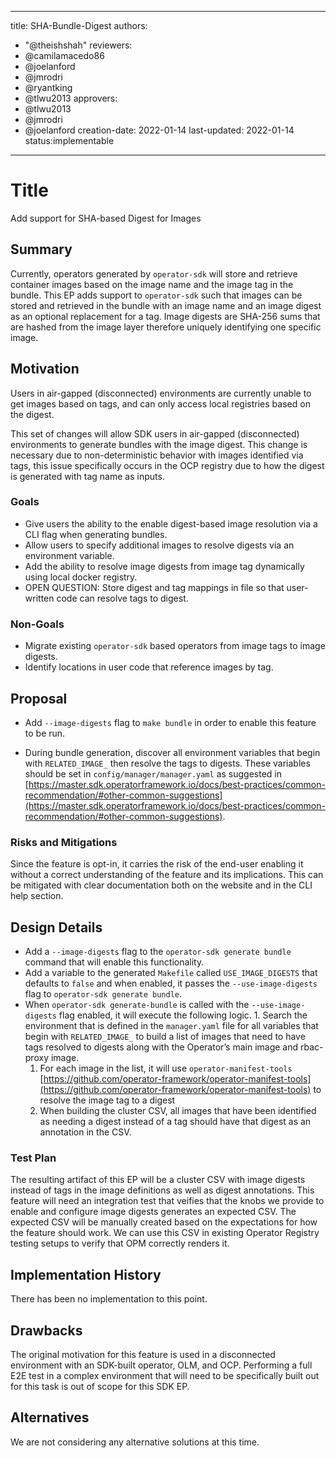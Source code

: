 
---
title: SHA-Bundle-Digest
authors:
- "@theishshah"
reviewers:
- @camilamacedo86 
- @joelanford 
- @jmrodri
- @ryantking 
- @tlwu2013 
approvers:
- @tlwu2013 
- @jmrodri
- @joelanford 
creation-date: 2022-01-14
last-updated: 2022-01-14
status:implementable
---

# Title
Add support for SHA-based Digest for Images

## Summary

Currently, operators generated by `operator-sdk` will store and retrieve container images based on the image name and the image tag in the bundle. This EP adds support to `operator-sdk` such that images can be stored and retrieved in the bundle with an image name and an image digest as an optional replacement for a tag. Image digests are SHA-256 sums that are hashed from the image layer therefore uniquely identifying one specific image.

## Motivation

Users in air-gapped (disconnected) environments are currently unable to get images based on tags, and can only access local registries based on the digest.

This set of changes will allow SDK users in air-gapped (disconnected) environments to generate bundles with the image digest. This change is necessary due to non-deterministic behavior with images identified via tags, this issue specifically occurs in the OCP registry due to how the digest is generated with tag name as inputs.

### Goals

-   Give users the ability to the enable digest-based image resolution via a CLI flag when generating bundles.
-   Allow users to specify additional images to resolve digests via an environment variable.
-   Add the ability to resolve image digests from image tag dynamically using local docker registry.
-   OPEN QUESTION: Store digest and tag mappings in file so that user-written code can resolve tags to digest.

### Non-Goals

-   Migrate existing `operator-sdk` based operators from image tags to image digests.
-   Identify locations in user code that reference images by tag.

## Proposal

-   Add `--image-digests` flag to `make bundle` in order to enable this feature to be run. 

-   During bundle generation, discover all environment variables that begin with `RELATED_IMAGE_` then resolve the tags to digests. These variables should be set in `config/manager/manager.yaml` as suggested in [https://master.sdk.operatorframework.io/docs/best-practices/common-recommendation/#other-common-suggestions](https://master.sdk.operatorframework.io/docs/best-practices/common-recommendation/#other-common-suggestions). 


### Risks and Mitigations

Since the feature is opt-in, it carries the risk of the end-user enabling it without a correct understanding of the feature and its implications. This can be mitigated with clear documentation both on the website and in the CLI help section.

## Design Details

 -   Add a `--image-digests` flag to the `operator-sdk generate bundle` command that will enable this functionality.
 -   Add a variable to the generated `Makefile` called `USE_IMAGE_DIGESTS` that defaults to `false` and when enabled, it passes the `--use-image-digests` flag to `operator-sdk generate bundle`.
 -   When `operator-sdk generate-bundle` is called with the `--use-image-digests` flag enabled, it will execute the following logic.
 	1. Search the environment that is defined in the `manager.yaml` file for all variables that begin with `RELATED_IMAGE_` to build a list of images that need to have tags resolved to digests along with the Operator’s main image and rbac-proxy image.
 	 1.  For each image in the list, it will use `operator-manifest-tools` [https://github.com/operator-framework/operator-manifest-tools](https://github.com/operator-framework/operator-manifest-tools) to resolve the image tag to a digest
 	 1.  When building the cluster CSV, all images that have been identified as needing a digest instead of a tag should have that  digest as an annotation in the CSV.

### Test Plan

The resulting artifact of this EP will be a cluster CSV with image digests instead of tags in the image definitions as well as digest annotations. This feature will need an integration test that veifies that the knobs we provide to enable and configure image digests generates an expected CSV. The expected CSV will be manually created based on the expectations for how the feature should work. We can use this CSV in existing Operator Registry testing setups to verify that OPM correctly renders it.

## Implementation History

There has been no implementation to this point.

## Drawbacks

The original motivation for this feature is used in a disconnected environment with an SDK-built operator, OLM, and OCP. Performing a full E2E test in a complex environment that will need to be specifically built out for this task is out of scope for this SDK EP.

## Alternatives

We are not considering any alternative solutions at this time.

